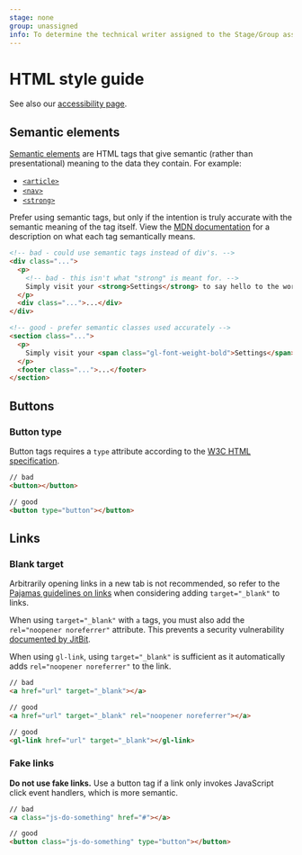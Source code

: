 ```yaml
---
stage: none
group: unassigned
info: To determine the technical writer assigned to the Stage/Group associated with this page, see https://about.gitlab.com/handbook/engineering/ux/technical-writing/#assignments
---
```


# HTML style guide

See also our [accessibility page](../accessibility.md).

## Semantic elements

[Semantic elements](https://developer.mozilla.org/en-US/docs/Glossary/Semantics) are HTML tags that
give semantic (rather than presentational) meaning to the data they contain. For example:

- [`<article>`](https://developer.mozilla.org/en-US/docs/Web/HTML/Element/article)
- [`<nav>`](https://developer.mozilla.org/en-US/docs/Web/HTML/Element/nav)
- [`<strong>`](https://developer.mozilla.org/en-US/docs/Web/HTML/Element/strong)

Prefer using semantic tags, but only if the intention is truly accurate with the semantic meaning
of the tag itself. View the [MDN documentation](https://developer.mozilla.org/en-US/docs/Web/HTML/Element)
for a description on what each tag semantically means.

```html
<!-- bad - could use semantic tags instead of div's. -->
<div class="...">
  <p>
    <!-- bad - this isn't what "strong" is meant for. -->
    Simply visit your <strong>Settings</strong> to say hello to the world.
  </p>
  <div class="...">...</div>
</div>

<!-- good - prefer semantic classes used accurately -->
<section class="...">
  <p>
    Simply visit your <span class="gl-font-weight-bold">Settings</span> to say hello to the world.
  </p>
  <footer class="...">...</footer>
</section>
```

## Buttons

### Button type

Button tags requires a `type` attribute according to the [W3C HTML specification](https://www.w3.org/TR/2011/WD-html5-20110525/the-button-element.html#dom-button-type).

```html
// bad
<button></button>

// good
<button type="button"></button>
```

## Links

### Blank target

Arbitrarily opening links in a new tab is not recommended, so refer to the [Pajamas guidelines on links](https://design.gitlab.com/product-foundations/interaction/#links) when considering adding `target="_blank"` to links.

When using `target="_blank"` with `a` tags, you must also add the `rel="noopener noreferrer"` attribute. This prevents a security vulnerability [documented by JitBit](https://www.jitbit.com/alexblog/256-targetblank---the-most-underestimated-vulnerability-ever/).

When using `gl-link`, using `target="_blank"` is sufficient as it automatically adds `rel="noopener noreferrer"` to the link.

```html
// bad
<a href="url" target="_blank"></a>

// good
<a href="url" target="_blank" rel="noopener noreferrer"></a>

// good
<gl-link href="url" target="_blank"></gl-link>
```

### Fake links

**Do not use fake links.** Use a button tag if a link only invokes JavaScript click event handlers, which is more semantic.

```html
// bad
<a class="js-do-something" href="#"></a>

// good
<button class="js-do-something" type="button"></button>
```
